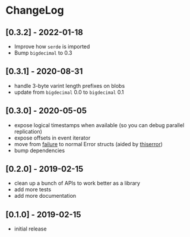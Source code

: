 # ChangeLog

## [0.3.2] - 2022-01-18

 - Improve how `serde` is imported
 - Bump `bigdecimal` to 0.3

## [0.3.1] - 2020-08-31

 - handle 3-byte varint length prefixes on blobs
 - update from `bigdecimal` 0.0 to `bigdecimal` 0.1

## [0.3.0] - 2020-05-05

 - expose logical timestamps when available (so you can debug parallel replication)
 - expose offsets in event iterator
 - move from [failure](https://github.com/rust-lang-nursery/failure) to normal Error structs (aided by [thiserror](https://github.com/dtolnay/thiserror))
 - bump dependencies

## [0.2.0] - 2019-02-15

 - clean up a bunch of APIs to work better as a library
 - add more tests
 - add more documentation

## [0.1.0] - 2019-02-15

 - initial release
